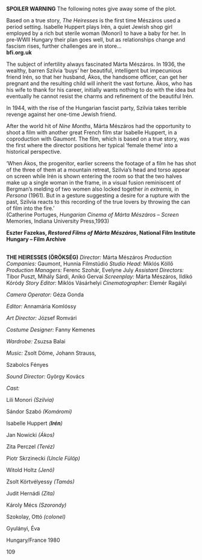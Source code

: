 **SPOILER WARNING** The following notes give away some of the plot.

Based on a true story, _The Heiresses_ is the first time Mészáros used a period setting. Isabelle Huppert plays Irén, a quiet Jewish shop girl employed by a rich but sterile woman (Monori) to have a baby for her. In pre-WWII Hungary their plan goes well, but as relationships change and fascism rises, further challenges are in store...<br>
**bfi.org.uk**

The subject of infertility always fascinated Márta Mészáros. In 1936, the wealthy, barren Szilvia ‘buys’ her beautiful, intelligent but impecunious friend Irén, so that her husband, Ákos, the handsome officer, can get her pregnant and the resulting child will inherit the vast fortune. Ákos, who has his wife to thank for his career, initially wants nothing to do with the idea but eventually he cannot resist the charms and refinement of the beautiful Irén.

In 1944, with the rise of the Hungarian fascist party, Szilvia takes terrible revenge against her one-time Jewish friend.

After the world hit of _Nine Months_, Márta Mészáros had the opportunity to shoot a film with another great French film star Isabelle Huppert, in a coproduction with Gaumont. The film, which is based on a true story, was the first where the director positions her typical ‘female theme’ into a historical perspective.

‘When Ákos, the progenitor, earlier screens the footage of a film he has shot of the three of them at a mountain retreat, Szilvia’s head and torso appear on screen while Irén  is shown entering the room so that the two halves make up a single woman in the frame, in a visual fusion reminiscent of Bergman’s melding of two women also locked together _in extremis,_ in _Persona_ (1961). But in a gesture suggesting a desire for a rupture with the past, Szilvia reacts to this recording of the true lovers by throwing the can of film into the fire.’  
(Catherine Portuges, _Hungarian Cinema of Márta Mészáros – Screen_ Memories, Indiana University Press,1993)<br>

**Eszter Fazekas, _Restored Films of Márta Mészáros_, National Film Institute Hungary – Film Archive**<br>
<br>


**THE HEIRESSES (ÖRÖKSÉG)**
_Director:_ Márta Mészáros
_Production Companies:_ Gaumont, Hunnia Filmstúdió
_Studio Head:_ Miklós  Köllő
_Production Managers:_ Ferenc  Szohár, Evelyne July
_Assistant Directors:_ Tibor Puszt, Mihály Sárdi,
Anikó Gervai
_Screenplay:_ Márta Mészáros, Ildikó Kóródy
_Story Editor:_ Miklós Vásárhelyi
_Cinematographer:_ Elemér Ragályi

_Camera Operator:_ Géza Gonda

_Editor:_ Annamária Komlóssy

_Art Director:_ József Romvári

_Costume Designer:_ Fanny Kemenes

_Wardrobe:_ Zsuzsa Balai

_Music:_ Zsolt Döme, Johann  Strauss,

Szabolcs Fényes

_Sound Director:_ György  Kovács

_Cast:_

Lili Monori _(Szilvia)_

Sándor Szabó _(Komáromi)_

Isabelle Huppert _(__Irén__)_

Jan Nowicki _(Ákos)_

Zita Perczel _(Teréz)_

Piotr Skrzinecki _(Uncle Fülöp)_

Witold Holtz _(Jenö)_

Zsolt Körtvélyessy _(Tamás)_

Judit Hernádi _(Zita)_

Károly Mécs _(Szorondy)_

Szokolay, Ottó _(colonel)_

Gyulányi, Éva

Hungary/France 1980

109
<!--stackedit_data:
eyJoaXN0b3J5IjpbLTExNDcwNDY0MzZdfQ==
-->
